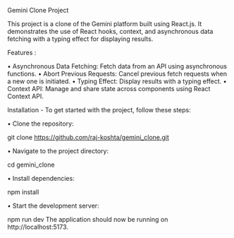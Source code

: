 Gemini Clone Project

This project is a clone of the Gemini platform built using React.js. It demonstrates the use of React hooks, context, and asynchronous data fetching with a typing effect for displaying results.

Features :

• Asynchronous Data Fetching: Fetch data from an API using asynchronous functions.
• Abort Previous Requests: Cancel previous fetch requests when a new one is initiated.
• Typing Effect: Display results with a typing effect.
• Context API: Manage and share state across components using React Context API.

Installation -
To get started with the project, follow these steps:

• Clone the repository:

git clone https://github.com/raj-koshta/gemini_clone.git

• Navigate to the project directory:

cd gemini_clone

• Install dependencies:

npm install

• Start the development server:

npm run dev
The application should now be running on http://localhost:5173.
